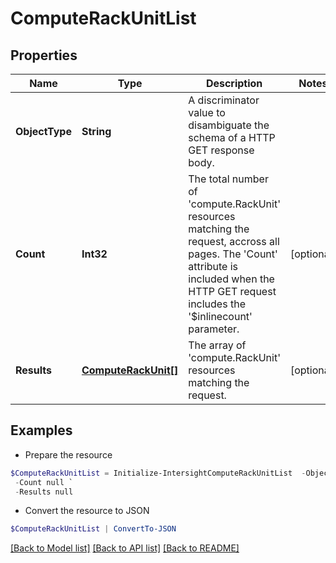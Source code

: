 # ComputeRackUnitList
## Properties

Name | Type | Description | Notes
------------ | ------------- | ------------- | -------------
**ObjectType** | **String** | A discriminator value to disambiguate the schema of a HTTP GET response body. | 
**Count** | **Int32** | The total number of &#39;compute.RackUnit&#39; resources matching the request, accross all pages. The &#39;Count&#39; attribute is included when the HTTP GET request includes the &#39;$inlinecount&#39; parameter. | [optional] 
**Results** | [**ComputeRackUnit[]**](ComputeRackUnit.md) | The array of &#39;compute.RackUnit&#39; resources matching the request. | [optional] 

## Examples

- Prepare the resource
```powershell
$ComputeRackUnitList = Initialize-IntersightComputeRackUnitList  -ObjectType null `
 -Count null `
 -Results null
```

- Convert the resource to JSON
```powershell
$ComputeRackUnitList | ConvertTo-JSON
```

[[Back to Model list]](../README.md#documentation-for-models) [[Back to API list]](../README.md#documentation-for-api-endpoints) [[Back to README]](../README.md)

